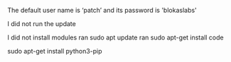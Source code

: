 The default user name is ‘patch’ and its password is 'blokaslabs'

I did not run the update

I did not install modules
ran sudo apt update
ran sudo apt-get install code

sudo apt-get install python3-pip